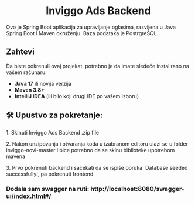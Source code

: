 <h1 align="center" id="title">Inviggo Ads Backend</h1>


<p id="description">
Ovo je Spring Boot aplikacija za upravljanje oglasima, razvijena u Java Spring Boot i Maven okruženju. Baza podataka je PostrgreSQL.</p>

## Zahtevi

Da biste pokrenuli ovaj projekat, potrebno je da imate sledeće instalirano na vašem računaru:

- **Java 17** ili novija verzija
- **Maven 3.8+**
- **IntelliJ IDEA** (ili bilo koji drugi IDE po vašem izboru)


<h2>🛠️ Upustvo za pokretanje:</h2>

<p>1. Skinuti Inviggo Ads Backend .zip file</p>

<p>2. Nakon unzipovanja i otvaranja koda u izabranom editoru ulazi se u folder inviggo-novi-master i bice potrebno da se skinu biblioteke upotrebom mavena</p>

<p> 3. Prvo pokrenuti backend i sačekati da se ispiše poruka: Database seeded successfully!, pa pokrenuti frontend </p>

<h3> Dodala sam swagger na ruti: http://localhost:8080/swagger-ui/index.html#/ </h3>
